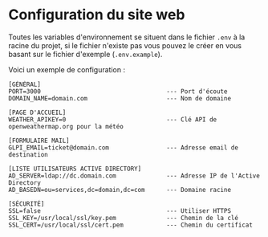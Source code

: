 # Configuration du site web

Toutes les variables d'environnement se situent dans le fichier ```.env``` à la racine du projet, si le fichier n'existe pas vous pouvez le créer en vous basant sur le fichier d'exemple (```.env.example```).

Voici un exemple de configuration :

```
[GÉNÉRAL]
PORT=3000                                   --- Port d'écoute
DOMAIN_NAME=domain.com                      --- Nom de domaine

[PAGE D'ACCUEIL]
WEATHER_APIKEY=0                            --- Clé API de openweathermap.org pour la météo

[FORMULAIRE MAIL]
GLPI_EMAIL=ticket@domain.com                --- Adresse email de destination

[LISTE UTILISATEURS ACTIVE DIRECTORY]
AD_SERVER=ldap://dc.domain.com              --- Adresse IP de l'Active Directory
AD_BASEDN=ou=services,dc=domain,dc=com      --- Domaine racine

[SÉCURITÉ]
SSL=false                                   --- Utiliser HTTPS
SSL_KEY=/usr/local/ssl/key.pem              --- Chemin de la clé
SSL_CERT=/usr/local/ssl/cert.pem            --- Chemin du certificat
```